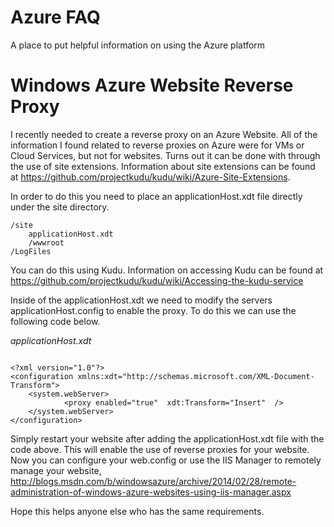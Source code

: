 Azure FAQ
=========

A place to put helpful information on using the Azure platform

Windows Azure Website Reverse Proxy
=========

I recently needed to create a reverse proxy on an Azure Website. All of the information I found related to reverse proxies on Azure were for VMs or Cloud Services, but not for websites. Turns out it can be done with through the use of site extensions. Information about site extensions can be found at
https://github.com/projectkudu/kudu/wiki/Azure-Site-Extensions.

In order to do this you need to place an applicationHost.xdt file directly under the site directory.

```
/site
    applicationHost.xdt
    /wwwroot
/LogFiles

```

You can do this using Kudu. Information on accessing Kudu can be found at https://github.com/projectkudu/kudu/wiki/Accessing-the-kudu-service

Inside of the applicationHost.xdt we need to modify the servers applicationHost.config to enable the proxy. To do this we can use the following code below.

*applicationHost.xdt*
```

<?xml version="1.0"?> 
<configuration xmlns:xdt="http://schemas.microsoft.com/XML-Document-Transform"> 
    <system.webServer> 
            <proxy enabled="true"  xdt:Transform="Insert"  />
    </system.webServer> 
</configuration> 

```

Simply restart your website after adding the applicationHost.xdt file with the code above. This will enable the use of reverse proxies for your website. Now you can configure your web.config or use the IIS Manager to remotely manage your website, http://blogs.msdn.com/b/windowsazure/archive/2014/02/28/remote-administration-of-windows-azure-websites-using-iis-manager.aspx

Hope this helps anyone else who has the same requirements.
